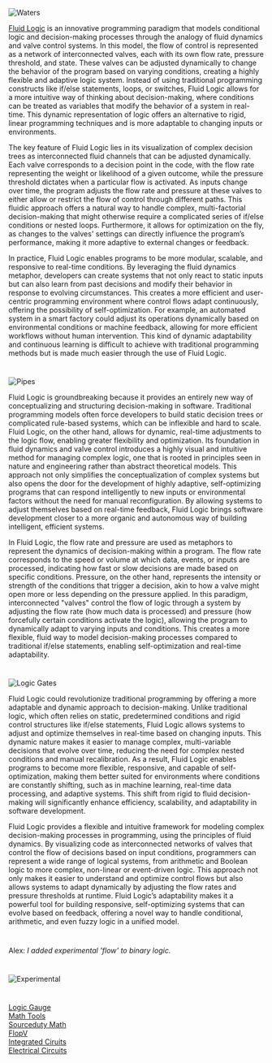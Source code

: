 ![Waters](https://github.com/user-attachments/assets/9ef51545-4f77-45d7-9f29-253de7f4b9b6)

[Fluid Logic](https://chatgpt.com/g/g-686cb743b56481918bfa7309c5f31afd-fluid-logic) is an innovative programming paradigm that models conditional logic and decision-making processes through the analogy of fluid dynamics and valve control systems. In this model, the flow of control is represented as a network of interconnected valves, each with its own flow rate, pressure threshold, and state. These valves can be adjusted dynamically to change the behavior of the program based on varying conditions, creating a highly flexible and adaptive logic system. Instead of using traditional programming constructs like if/else statements, loops, or switches, Fluid Logic allows for a more intuitive way of thinking about decision-making, where conditions can be treated as variables that modify the behavior of a system in real-time. This dynamic representation of logic offers an alternative to rigid, linear programming techniques and is more adaptable to changing inputs or environments.

The key feature of Fluid Logic lies in its visualization of complex decision trees as interconnected fluid channels that can be adjusted dynamically. Each valve corresponds to a decision point in the code, with the flow rate representing the weight or likelihood of a given outcome, while the pressure threshold dictates when a particular flow is activated. As inputs change over time, the program adjusts the flow rate and pressure at these valves to either allow or restrict the flow of control through different paths. This fluidic approach offers a natural way to handle complex, multi-factorial decision-making that might otherwise require a complicated series of if/else conditions or nested loops. Furthermore, it allows for optimization on the fly, as changes to the valves' settings can directly influence the program’s performance, making it more adaptive to external changes or feedback.

In practice, Fluid Logic enables programs to be more modular, scalable, and responsive to real-time conditions. By leveraging the fluid dynamics metaphor, developers can create systems that not only react to static inputs but can also learn from past decisions and modify their behavior in response to evolving circumstances. This creates a more efficient and user-centric programming environment where control flows adapt continuously, offering the possibility of self-optimization. For example, an automated system in a smart factory could adjust its operations dynamically based on environmental conditions or machine feedback, allowing for more efficient workflows without human intervention. This kind of dynamic adaptability and continuous learning is difficult to achieve with traditional programming methods but is made much easier through the use of Fluid Logic.

#

![Pipes](https://github.com/user-attachments/assets/3d613a46-1cf0-45c5-acc6-49afe92db485)

Fluid Logic is groundbreaking because it provides an entirely new way of conceptualizing and structuring decision-making in software. Traditional programming models often force developers to build static decision trees or complicated rule-based systems, which can be inflexible and hard to scale. Fluid Logic, on the other hand, allows for dynamic, real-time adjustments to the logic flow, enabling greater flexibility and optimization. Its foundation in fluid dynamics and valve control introduces a highly visual and intuitive method for managing complex logic, one that is rooted in principles seen in nature and engineering rather than abstract theoretical models. This approach not only simplifies the conceptualization of complex systems but also opens the door for the development of highly adaptive, self-optimizing programs that can respond intelligently to new inputs or environmental factors without the need for manual reconfiguration. By allowing systems to adjust themselves based on real-time feedback, Fluid Logic brings software development closer to a more organic and autonomous way of building intelligent, efficient systems.

In Fluid Logic, the flow rate and pressure are used as metaphors to represent the dynamics of decision-making within a program. The flow rate corresponds to the speed or volume at which data, events, or inputs are processed, indicating how fast or slow decisions are made based on specific conditions. Pressure, on the other hand, represents the intensity or strength of the conditions that trigger a decision, akin to how a valve might open more or less depending on the pressure applied. In this paradigm, interconnected "valves" control the flow of logic through a system by adjusting the flow rate (how much data is processed) and pressure (how forcefully certain conditions activate the logic), allowing the program to dynamically adapt to varying inputs and conditions. This creates a more flexible, fluid way to model decision-making processes compared to traditional if/else statements, enabling self-optimization and real-time adaptability.

#

![Logic Gates](https://github.com/user-attachments/assets/a3c6df89-471d-4904-8be9-80de895874f0)

Fluid Logic could revolutionize traditional programming by offering a more adaptable and dynamic approach to decision-making. Unlike traditional logic, which often relies on static, predetermined conditions and rigid control structures like if/else statements, Fluid Logic allows systems to adjust and optimize themselves in real-time based on changing inputs. This dynamic nature makes it easier to manage complex, multi-variable decisions that evolve over time, reducing the need for complex nested conditions and manual recalibration. As a result, Fluid Logic enables programs to become more flexible, responsive, and capable of self-optimization, making them better suited for environments where conditions are constantly shifting, such as in machine learning, real-time data processing, and adaptive systems. This shift from rigid to fluid decision-making will significantly enhance efficiency, scalability, and adaptability in software development.

Fluid Logic provides a flexible and intuitive framework for modeling complex decision-making processes in programming, using the principles of fluid dynamics. By visualizing code as interconnected networks of valves that control the flow of decisions based on input conditions, programmers can represent a wide range of logical systems, from arithmetic and Boolean logic to more complex, non-linear or event-driven logic. This approach not only makes it easier to understand and optimize control flows but also allows systems to adapt dynamically by adjusting the flow rates and pressure thresholds at runtime. Fluid Logic’s adaptability makes it a powerful tool for building responsive, self-optimizing systems that can evolve based on feedback, offering a novel way to handle conditional, arithmetic, and even fuzzy logic in a unified model.

#

Alex: _I added experimental 'flow' to binary logic._

#
![Experimental](https://github.com/user-attachments/assets/05cb383d-f372-4747-8351-6a4d9d03ff0c)
#

[Logic Gauge](https://github.com/sourceduty/Logic_Gauge)
<br>
[Math Tools](https://github.com/sourceduty/Math_Tools)
<br>
[Sourceduty Math](https://chatgpt.com/g/g-67cc981656b8819196c22b67c9fbbb8c-sourceduty-math)
<br>
[FlopV](https://github.com/sourceduty/FlopV)
<br>
[Integrated Ciruits](https://github.com/sourceduty/Integrated_Circuits)
<br>
[Electrical Circuits](https://github.com/sourceduty/Electrical_Circuits)
